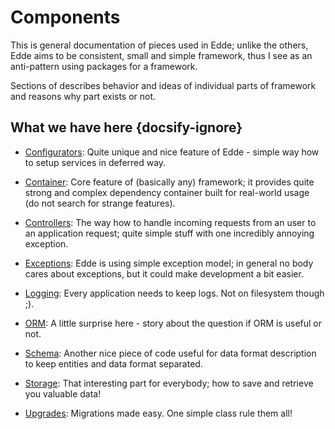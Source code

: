 # Components

This is general documentation of pieces used in Edde; unlike the others, Edde aims
to be consistent, small and simple framework, thus I see as an anti-pattern using
packages for a framework.

Sections of describes behavior and ideas of individual parts of framework and reasons
why part exists or not. 

## What we have here {docsify-ignore}

* [Configurators](/edde/configurators): Quite unique and nice feature of Edde - simple way how
to setup services in deferred way.

* [Container](/edde/container): Core feature of (basically any) framework; it provides
quite strong and complex dependency container built for real-world usage (do not search for
strange features).

* [Controllers](/edde/controllers): The way how to handle incoming requests from an user to
an application request; quite simple stuff with one incredibly annoying exception.

* [Exceptions](/edde/exceptions): Edde is using simple exception model; in general no body cares
about exceptions, but it could make development a bit easier.

* [Logging](/edde/logging): Every application needs to keep logs. Not on filesystem though ;).

* [ORM](/edde/orm): A little surprise here - story about the question if ORM is useful or not.

* [Schema](/edde/schema): Another nice piece of code useful for data format description to keep
entities and data format separated.

* [Storage](/edde/storage): That interesting part for everybody; how to save and retrieve you 
valuable data!

* [Upgrades](/edde/upgrades): Migrations made easy. One simple class rule them all!
